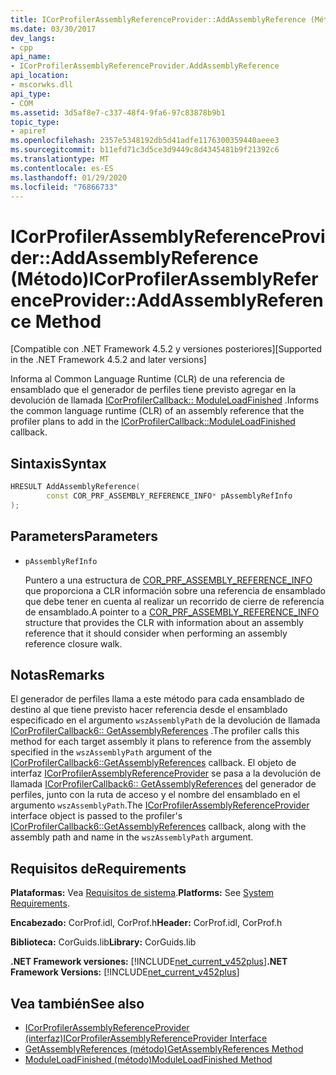 ```yaml
---
title: ICorProfilerAssemblyReferenceProvider::AddAssemblyReference (Método)
ms.date: 03/30/2017
dev_langs:
- cpp
api_name:
- ICorProfilerAssemblyReferenceProvider.AddAssemblyReference
api_location:
- mscorwks.dll
api_type:
- COM
ms.assetid: 3d5af8e7-c337-48f4-9fa6-97c83878b9b1
topic_type:
- apiref
ms.openlocfilehash: 2357e5348192db5d41adfe1176300359440aeee3
ms.sourcegitcommit: b11efd71c3d5ce3d9449c8d4345481b9f21392c6
ms.translationtype: MT
ms.contentlocale: es-ES
ms.lasthandoff: 01/29/2020
ms.locfileid: "76866733"
---
```

# <a name="icorprofilerassemblyreferenceprovideraddassemblyreference-method"></a><span data-ttu-id="4c1b5-102">ICorProfilerAssemblyReferenceProvider::AddAssemblyReference (Método)</span><span class="sxs-lookup"><span data-stu-id="4c1b5-102">ICorProfilerAssemblyReferenceProvider::AddAssemblyReference Method</span></span>
<span data-ttu-id="4c1b5-103">[Compatible con .NET Framework 4.5.2 y versiones posteriores]</span><span class="sxs-lookup"><span data-stu-id="4c1b5-103">[Supported in the .NET Framework 4.5.2 and later versions]</span></span>  
  
 <span data-ttu-id="4c1b5-104">Informa al Common Language Runtime (CLR) de una referencia de ensamblado que el generador de perfiles tiene previsto agregar en la devolución de llamada [ICorProfilerCallback:: ModuleLoadFinished](icorprofilercallback-moduleloadfinished-method.md) .</span><span class="sxs-lookup"><span data-stu-id="4c1b5-104">Informs the common language runtime (CLR) of an assembly reference that the profiler plans to add in the [ICorProfilerCallback::ModuleLoadFinished](icorprofilercallback-moduleloadfinished-method.md) callback.</span></span>  
  
## <a name="syntax"></a><span data-ttu-id="4c1b5-105">Sintaxis</span><span class="sxs-lookup"><span data-stu-id="4c1b5-105">Syntax</span></span>  
  
```cpp
HRESULT AddAssemblyReference(  
        const COR_PRF_ASSEMBLY_REFERENCE_INFO* pAssemblyRefInfo  
);  
```  
  
## <a name="parameters"></a><span data-ttu-id="4c1b5-106">Parameters</span><span class="sxs-lookup"><span data-stu-id="4c1b5-106">Parameters</span></span>

- `pAssemblyRefInfo`

  <span data-ttu-id="4c1b5-107">Puntero a una estructura de [COR_PRF_ASSEMBLY_REFERENCE_INFO](cor-prf-assembly-reference-info-structure.md) que proporciona a CLR información sobre una referencia de ensamblado que debe tener en cuenta al realizar un recorrido de cierre de referencia de ensamblado.</span><span class="sxs-lookup"><span data-stu-id="4c1b5-107">A pointer to a [COR_PRF_ASSEMBLY_REFERENCE_INFO](cor-prf-assembly-reference-info-structure.md) structure that provides the CLR with information about an assembly reference that it should consider when performing an assembly reference closure walk.</span></span>
  
## <a name="remarks"></a><span data-ttu-id="4c1b5-108">Notas</span><span class="sxs-lookup"><span data-stu-id="4c1b5-108">Remarks</span></span>  
 <span data-ttu-id="4c1b5-109">El generador de perfiles llama a este método para cada ensamblado de destino al que tiene previsto hacer referencia desde el ensamblado especificado en el argumento `wszAssemblyPath` de la devolución de llamada [ICorProfilerCallback6:: GetAssemblyReferences](icorprofilercallback6-getassemblyreferences-method.md) .</span><span class="sxs-lookup"><span data-stu-id="4c1b5-109">The profiler calls this method for each target assembly it plans to reference from the assembly specified in the `wszAssemblyPath` argument of the [ICorProfilerCallback6::GetAssemblyReferences](icorprofilercallback6-getassemblyreferences-method.md) callback.</span></span> <span data-ttu-id="4c1b5-110">El objeto de interfaz [ICorProfilerAssemblyReferenceProvider](icorprofilerassemblyreferenceprovider-interface.md) se pasa a la devolución de llamada [ICorProfilerCallback6:: GetAssemblyReferences](icorprofilercallback6-getassemblyreferences-method.md) del generador de perfiles, junto con la ruta de acceso y el nombre del ensamblado en el argumento `wszAssemblyPath`.</span><span class="sxs-lookup"><span data-stu-id="4c1b5-110">The [ICorProfilerAssemblyReferenceProvider](icorprofilerassemblyreferenceprovider-interface.md) interface object is passed to the profiler's [ICorProfilerCallback6::GetAssemblyReferences](icorprofilercallback6-getassemblyreferences-method.md) callback, along with the assembly path and name in the `wszAssemblyPath` argument.</span></span>  
  
## <a name="requirements"></a><span data-ttu-id="4c1b5-111">Requisitos de</span><span class="sxs-lookup"><span data-stu-id="4c1b5-111">Requirements</span></span>  
 <span data-ttu-id="4c1b5-112">**Plataformas:** Vea [Requisitos de sistema](../../../../docs/framework/get-started/system-requirements.md).</span><span class="sxs-lookup"><span data-stu-id="4c1b5-112">**Platforms:** See [System Requirements](../../../../docs/framework/get-started/system-requirements.md).</span></span>  
  
 <span data-ttu-id="4c1b5-113">**Encabezado:** CorProf.idl, CorProf.h</span><span class="sxs-lookup"><span data-stu-id="4c1b5-113">**Header:** CorProf.idl, CorProf.h</span></span>  
  
 <span data-ttu-id="4c1b5-114">**Biblioteca:** CorGuids.lib</span><span class="sxs-lookup"><span data-stu-id="4c1b5-114">**Library:** CorGuids.lib</span></span>  
  
 <span data-ttu-id="4c1b5-115">**.NET Framework versiones:** [!INCLUDE[net_current_v452plus](../../../../includes/net-current-v452plus-md.md)]</span><span class="sxs-lookup"><span data-stu-id="4c1b5-115">**.NET Framework Versions:** [!INCLUDE[net_current_v452plus](../../../../includes/net-current-v452plus-md.md)]</span></span>  
  
## <a name="see-also"></a><span data-ttu-id="4c1b5-116">Vea también</span><span class="sxs-lookup"><span data-stu-id="4c1b5-116">See also</span></span>

- [<span data-ttu-id="4c1b5-117">ICorProfilerAssemblyReferenceProvider (interfaz)</span><span class="sxs-lookup"><span data-stu-id="4c1b5-117">ICorProfilerAssemblyReferenceProvider Interface</span></span>](icorprofilerassemblyreferenceprovider-interface.md)
- [<span data-ttu-id="4c1b5-118">GetAssemblyReferences (método)</span><span class="sxs-lookup"><span data-stu-id="4c1b5-118">GetAssemblyReferences Method</span></span>](icorprofilercallback6-getassemblyreferences-method.md)
- [<span data-ttu-id="4c1b5-119">ModuleLoadFinished (método)</span><span class="sxs-lookup"><span data-stu-id="4c1b5-119">ModuleLoadFinished Method</span></span>](icorprofilercallback-moduleloadfinished-method.md)
